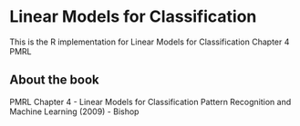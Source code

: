 # Linear Models for Classification
This is the R implementation for Linear Models for Classification Chapter 4 PMRL

## About the book
PMRL Chapter 4 - Linear Models for Classification
Pattern Recognition and Machine Learning (2009) - Bishop
